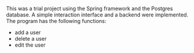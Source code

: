 This was a trial project using the Spring framework and the Postgres database. A simple interaction interface and a backend were implemented. The program has the following functions:
- add a user
- delete a user
- edit the user

